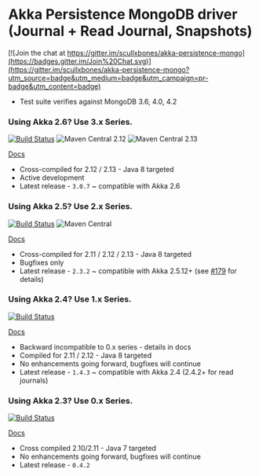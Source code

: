 # Akka Persistence MongoDB driver (Journal + Read Journal, Snapshots)

[![Join the chat at https://gitter.im/scullxbones/akka-persistence-mongo](https://badges.gitter.im/Join%20Chat.svg)](https://gitter.im/scullxbones/akka-persistence-mongo?utm_source=badge&utm_medium=badge&utm_campaign=pr-badge&utm_content=badge)

* Test suite verifies against MongoDB 3.6, 4.0, 4.2

### Using Akka 2.6? Use 3.x Series.
[![Build Status](https://travis-ci.com/scullxbones/akka-persistence-mongo.svg?branch=master)](https://travis-ci.org/scullxbones/akka-persistence-mongo)
![Maven Central 2.12](https://maven-badges.herokuapp.com/maven-central/com.github.scullxbones/akka-persistence-mongo-common_2.12/badge.svg)
![Maven Central 2.13](https://maven-badges.herokuapp.com/maven-central/com.github.scullxbones/akka-persistence-mongo-common_2.13/badge.svg)

[Docs](docs/akka26.md)

* Cross-compiled for 2.12 / 2.13 - Java 8 targeted
* Active development
* Latest release - `3.0.7` ~ compatible with Akka 2.6

### Using Akka 2.5? Use 2.x Series.
[![Build Status](https://travis-ci.com/scullxbones/akka-persistence-mongo.svg?branch=akka25)](https://travis-ci.org/scullxbones/akka-persistence-mongo)
![Maven Central](https://maven-badges.herokuapp.com/maven-central/com.github.scullxbones/akka-persistence-mongo-common_2.11/badge.svg)

[Docs](docs/akka25.md)

* Cross-compiled for 2.11 / 2.12 / 2.13 - Java 8 targeted
* Bugfixes only
* Latest release - `2.3.2` ~ compatible with Akka 2.5.12+ (see [#179](https://github.com/scullxbones/akka-persistence-mongo/issues/179) for details)

### Using Akka 2.4? Use 1.x Series.
[![Build Status](https://travis-ci.com/scullxbones/akka-persistence-mongo.svg?branch=akka24)](https://travis-ci.org/scullxbones/akka-persistence-mongo)

[Docs](docs/akka24.md)

* Backward incompatible to 0.x series - details in docs
* Compiled for 2.11 / 2.12 - Java 8 targeted
* No enhancements going forward, bugfixes will continue
* Latest release - `1.4.3` ~ compatible with Akka 2.4 (2.4.2+ for read journals)

### Using Akka 2.3? Use 0.x Series.
[![Build Status](https://travis-ci.com/scullxbones/akka-persistence-mongo.svg?branch=akka23)](https://travis-ci.org/scullxbones/akka-persistence-mongo)

[Docs](docs/akka23.md)

* Cross compiled 2.10/2.11 - Java 7 targeted
* No enhancements going forward, bugfixes will continue
* Latest release - `0.4.2`
